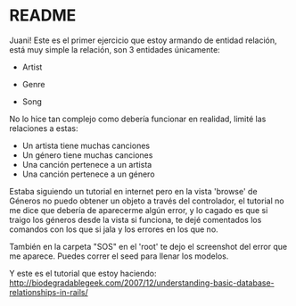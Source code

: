 # README

Juani! Este es el primer ejercicio que estoy armando de entidad relación, está muy simple la relación, son 3 entidades únicamente:

* Artist

* Genre

* Song

No lo hice tan complejo como debería funcionar en realidad, limité las relaciones a estas:

* Un artista tiene muchas canciones
* Un género tiene muchas canciones
* Una canción pertenece a un artista
* Una canción pertenece a un género

Estaba siguiendo un tutorial en internet pero en la vista 'browse' de Géneros no puedo obtener un objeto a través del controlador, el tutorial no me dice que debería de aparecerme algún error, y lo cagado es que si traigo los géneros desde la vista si funciona, te dejé comentados los comandos con los que si jala y los errores en los que no.

También en la carpeta "SOS" en el 'root' te dejo el screenshot del error que me aparece. Puedes correr el seed para llenar los modelos.

Y este es el tutorial que estoy haciendo: http://biodegradablegeek.com/2007/12/understanding-basic-database-relationships-in-rails/